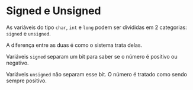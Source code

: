 # Signed e Unsigned

As variáveis do tipo ``char``, ``int`` e ``long`` podem ser divididas em 2 categorias: ``signed`` e ``unsigned``.

A diferença entre as duas é como o sistema trata delas.

Variáveis ``signed`` separam um bit para saber se o número é positivo ou negativo.

Variáveis ``unsigned`` não separam esse bit. O número é tratado como sendo sempre positivo.